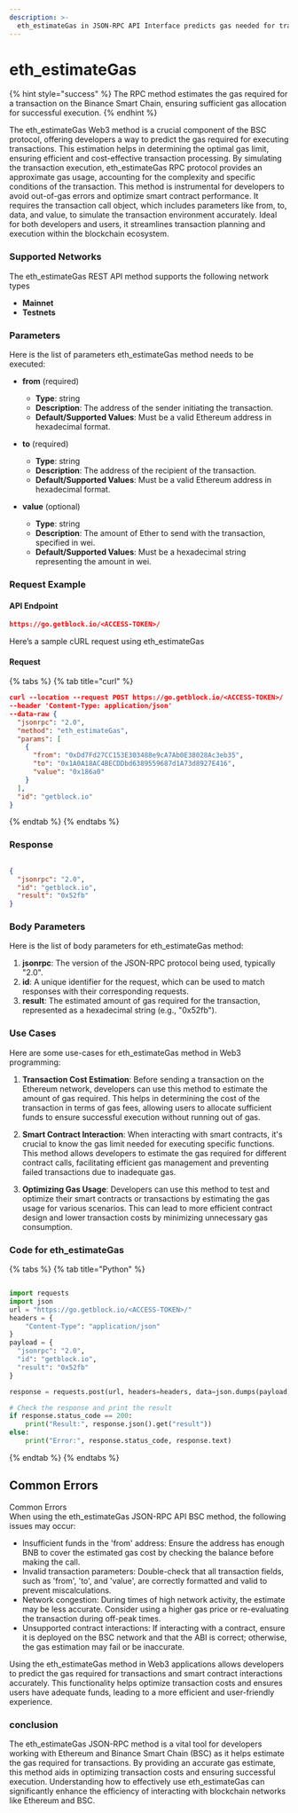 ```yaml
---
description: >-
  eth_estimateGas in JSON-RPC API Interface predicts gas needed for transactions in the BSC protocol, optimizing smart contract execution.
---
```


# eth_estimateGas

{% hint style="success" %}
The RPC method estimates the gas required for a transaction on the Binance Smart Chain, ensuring sufficient gas allocation for successful execution.&#x20;
{% endhint %}

The eth_estimateGas Web3 method is a crucial component of the BSC protocol, offering developers a way to predict the gas required for executing transactions. This estimation helps in determining the optimal gas limit, ensuring efficient and cost-effective transaction processing. By simulating the transaction execution, eth_estimateGas RPC protocol provides an approximate gas usage, accounting for the complexity and specific conditions of the transaction. This method is instrumental for developers to avoid out-of-gas errors and optimize smart contract performance. It requires the transaction call object, which includes parameters like from, to, data, and value, to simulate the transaction environment accurately. Ideal for both developers and users, it streamlines transaction planning and execution within the blockchain ecosystem.

### Supported Networks

The eth_estimateGas REST API method supports the following network types
- **Mainnet**
- **Testnets**

### Parameters

Here is the list of parameters eth_estimateGas method needs to be executed:

- **from** (required)
  - **Type**: string
  - **Description**: The address of the sender initiating the transaction.
  - **Default/Supported Values**: Must be a valid Ethereum address in hexadecimal format.
  
- **to** (required)
  - **Type**: string
  - **Description**: The address of the recipient of the transaction.
  - **Default/Supported Values**: Must be a valid Ethereum address in hexadecimal format.

- **value** (optional)
  - **Type**: string
  - **Description**: The amount of Ether to send with the transaction, specified in wei.
  - **Default/Supported Values**: Must be a hexadecimal string representing the amount in wei.

### Request Example

#### API Endpoint

```json
https://go.getblock.io/<ACCESS-TOKEN>/
```
Here’s a sample cURL request using eth_estimateGas

#### Request

{% tabs %}
{% tab title="curl" %}
```json
curl --location --request POST https://go.getblock.io/<ACCESS-TOKEN>/
--header 'Content-Type: application/json' 
--data-raw {
  "jsonrpc": "2.0",
  "method": "eth_estimateGas",
  "params": [
    {
      "from": "0xDd7Fd27CC153E303488e9cA7Ab0E38028Ac3eb35",
      "to": "0x1A0A18AC4BECDDbd6389559687d1A73d8927E416",
      "value": "0x186a0"
    }
  ],
  "id": "getblock.io"
}
```
{% endtab %}
{% endtabs %}

### Response


```json

{
  "jsonrpc": "2.0",
  "id": "getblock.io",
  "result": "0x52fb"
}

```

### Body Parameters

Here is the list of body parameters for eth_estimateGas method:

1. **jsonrpc**: The version of the JSON-RPC protocol being used, typically "2.0".
2. **id**: A unique identifier for the request, which can be used to match responses with their corresponding requests.
3. **result**: The estimated amount of gas required for the transaction, represented as a hexadecimal string (e.g., "0x52fb").

### Use Cases

Here are some use-cases for eth_estimateGas method in Web3 programming:

1. **Transaction Cost Estimation**: Before sending a transaction on the Ethereum network, developers can use this method to estimate the amount of gas required. This helps in determining the cost of the transaction in terms of gas fees, allowing users to allocate sufficient funds to ensure successful execution without running out of gas.

2. **Smart Contract Interaction**: When interacting with smart contracts, it's crucial to know the gas limit needed for executing specific functions. This method allows developers to estimate the gas required for different contract calls, facilitating efficient gas management and preventing failed transactions due to inadequate gas.

3. **Optimizing Gas Usage**: Developers can use this method to test and optimize their smart contracts or transactions by estimating the gas usage for various scenarios. This can lead to more efficient contract design and lower transaction costs by minimizing unnecessary gas consumption.

### Code for eth_estimateGas

{% tabs %}
{% tab title="Python" %}
```python

import requests
import json
url = "https://go.getblock.io/<ACCESS-TOKEN>/"
headers = {
    "Content-Type": "application/json"
}
payload = {
  "jsonrpc": "2.0",
  "id": "getblock.io",
  "result": "0x52fb"
}

response = requests.post(url, headers=headers, data=json.dumps(payload))

# Check the response and print the result
if response.status_code == 200:
    print("Result:", response.json().get("result"))
else:
    print("Error:", response.status_code, response.text)

```
{% endtab %}
{% endtabs %}

## Common Errors

Common Errors  
When using the eth_estimateGas JSON-RPC API BSC method, the following issues may occur:  
- Insufficient funds in the 'from' address: Ensure the address has enough BNB to cover the estimated gas cost by checking the balance before making the call.  
- Invalid transaction parameters: Double-check that all transaction fields, such as 'from', 'to', and 'value', are correctly formatted and valid to prevent miscalculations.  
- Network congestion: During times of high network activity, the estimate may be less accurate. Consider using a higher gas price or re-evaluating the transaction during off-peak times.  
- Unsupported contract interactions: If interacting with a contract, ensure it is deployed on the BSC network and that the ABI is correct; otherwise, the gas estimation may fail or be inaccurate.  

Using the eth_estimateGas method in Web3 applications allows developers to predict the gas required for transactions and smart contract interactions accurately. This functionality helps optimize transaction costs and ensures users have adequate funds, leading to a more efficient and user-friendly experience.

### conclusion

The eth_estimateGas JSON-RPC method is a vital tool for developers working with Ethereum and Binance Smart Chain (BSC) as it helps estimate the gas required for transactions. By providing an accurate gas estimate, this method aids in optimizing transaction costs and ensuring successful execution. Understanding how to effectively use eth_estimateGas can significantly enhance the efficiency of interacting with blockchain networks like Ethereum and BSC.
